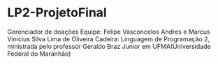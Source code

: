 # LP2-ProjetoFinal
Gerenciador de doações
Equipe: Felipe Vasconcelos Andres e Marcus Vinicius Silva Lima de Oliveira
Cadeira: Linguagem de Programação 2, ministrada pelo professor Geraldo Braz Junior em UFMA(Universidade Federal do Maranhão)
